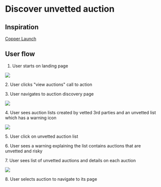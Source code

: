 # Discover unvetted auction

## Inspiration

[Copper Launch](https://copperlaunch.com)

## User flow

1. User starts on landing page

![](../../../spec/assets/copper/landing_page.png)

2\. User clicks "view auctions" call to action

3\. User navigates to auction discovery page

![](../../../spec/assets/copper/auction_discovery_page.png)

4\. User sees auction lists created by vetted 3rd parties and an unvetted list which has a warning icon

![](../../../spec/assets/copper/auction_discovery.png)

5\. User click on unvetted auction list

6\. User sees a warning explaining the list contains auctions that are unvetted and risky

7\. User sees list of unvetted auctions and details on each auction

![](../../../spec/assets/copper/unvetted_auction_list.png)

8\. User selects auction to navigate to its page
